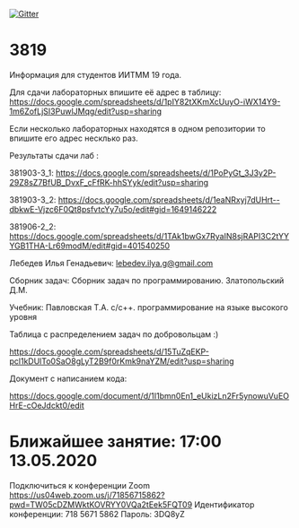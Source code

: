 [![Gitter](https://badges.gitter.im/LebedevOrg/3819.svg)](https://gitter.im/LebedevOrg/3819?utm_source=badge&utm_medium=badge&utm_campaign=pr-badge)

# 3819
Информация для студентов ИИТММ 19 года.

Для сдачи лабораторных впишите её адрес в таблицу: https://docs.google.com/spreadsheets/d/1pIY82tXKmXcUuyO-iWX14Y9-1m6ZofLjSI3PuwlJMqg/edit?usp=sharing

Если несколько лабораторных находятся в одном репозитории то впишите его адрес несклько раз.

Результаты сдачи лаб :

381903-3_1: https://docs.google.com/spreadsheets/d/1PoPyGt_3J3y2P-29Z8sZ7BfUB_DvxF_cFfRK-hhSYyk/edit?usp=sharing

381903-3_2: https://docs.google.com/spreadsheets/d/1eaNRxyj7dUHrt--dbkwE-Vjzc6F0Qt8psfvtcYy7u5o/edit#gid=1649146222

381906-2_2: https://docs.google.com/spreadsheets/d/1TAk1bwGx7RyaIN8sjRAPI3C2tYYYGB1THA-Lr69modM/edit#gid=401540250

Лебедев Илья Генадьевич: lebedev.ilya.g@gmail.com

Сборник задач:
Сборник задач по программированию. Златопольский Д.М.

Учебник:
Павловская Т.А. с/с++. программирование на языке высокого уровня

Таблица с распределением задач по добровольцам :)

https://docs.google.com/spreadsheets/d/15TuZqEKP-pcl1kDUlTo0SaO8gLyT2B9f0rKmk9naYZM/edit?usp=sharing

Документ с написанием кода:

https://docs.google.com/document/d/1I1bmn0En1_eUkizLn2Fr5ynowuVuEOHrE-cOeJdckt0/edit


# Ближайшее занятие: 17:00 13.05.2020

Подключиться к конференции Zoom
https://us04web.zoom.us/j/71856715862?pwd=TW05cDZMWktKOVRYY0VQa2tEek5FQT09
Идентификатор конференции: 718 5671 5862
Пароль: 3DQ8yZ
